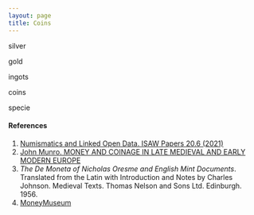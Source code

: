 ```yaml
---
layout: page
title: Coins
---
```


silver

gold

ingots

coins

specie


#### References

1. [Numismatics and Linked Open Data. ISAW Papers 20.6 (2021)](http://dlib.nyu.edu/awdl/isaw/isaw-papers/20-6/)
2. [John Munro. MONEY AND COINAGE IN LATE MEDIEVAL AND EARLY MODERN EUROPE](https://www.economics.utoronto.ca/munro5/MONEYLEC.htm)
3. *The De Moneta of Nicholas Oresme and English Mint Documents*. Translated from the Latin with Introduction and Notes by Charles Johnson. Medieval Texts. Thomas Nelson and Sons Ltd. Edinburgh. 1956.
4. [MoneyMuseum](https://www.moneymuseum.com/)
